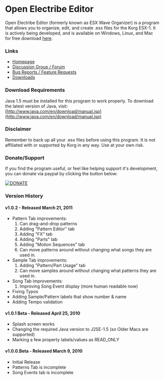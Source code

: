 Open Electribe Editor
=================================================
  
Open Electribe Editor (formerly known as ESX Wave Organizer)
is a program that allows you to organize, edit, and create .esx 
files for the Korg ESX-1. It is actively being developed, and 
is available on Windows, Linux, and Mac for free download 
[here](http://code.google.com/p/open-electribe-editor/downloads/list). 
  
  
### Links ###
  * [Homepage](http://skratchdot.com/projects/open-electribe-editor/) 
  * [Discussion Group / Forum](http://groups.google.com/group/open-electribe-editor) 
  * [Bug Reports / Feature Requests](https://github.com/skratchdot/open-electribe-editor/issues) 
  * [Downloads](http://code.google.com/p/open-electribe-editor/downloads/list) 
  
  
### Download Requirements ###
Java 1.5 must be installed for this program to work properly.
To download the latest version of Java, visit:  
[http://www.java.com/en/download/manual.jsp](http://www.java.com/en/download/manual.jsp) 
  
  
### Disclaimer ###
Remember to back up all your .esx files before using this program.
It is not affiliated with or supported by Korg in any way. Use at 
your own risk.
  
  
### Donate/Support ###
If you find the program useful, or feel like helping support 
it's development, you can donate via paypal by clicking the 
button below:  
  
[![DONATE](https://www.paypal.com/en_US/i/btn/btn_donate_LG.gif "DONATE")](https://www.paypal.com/cgi-bin/webscr?cmd=_s-xclick&hosted_button_id=8BBLHK3CBSWQE)
  
  
### Version History ###

#### v1.0.2 - Released March 21, 2011 ####
  * Pattern Tab improvements:
    1) Can drag-and-drop patterns
    2) Adding "Pattern Editor" tab
    3) Adding "FX" tab
    4) Adding "Parts" tab
    5) Adding "Motion Sequences" tab
    6) Can move patterns around without changing what songs they are used in.
  * Sample Tab improvements:
    1) Adding "Pattern/Part Usage" tab
    2) Can move samples around without changing what patterns they are used in.
  * Song Tab improvements:
    1) Improving Song Event display (more human readable now)
  * Fixing Typos
  * Adding Sample/Pattern labels that show number & name
  * Adding Tempo validation

#### v1.0.1 Beta - Released April 25, 2010 ####
  * Splash screen works
  * Changing the required Java version to J2SE-1.5 (so Older Macs are supported)
  * Marking a few property labels/values as READ_ONLY

#### v1.0.0.Beta - Released March 9, 2010 ####
  * Initial Release
  * Patterns Tab is incomplete
  * Song Events tab is incomplete
  
  
